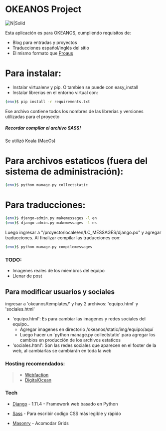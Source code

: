 # OKEANOS Project

![N|Solid](http://tucodigo.cl/static/img/check.jpg)

Esta aplicación es para OKEANOS, cumpliendo requisitos de:

  - Blog para entradas y proyectos
  - Traducciones español/inglés del sitio
  - El mismo formato que [Proaus]

# Para instalar:
- Instalar virtualenv y pip. O tambien se puede con easy_install
- Instalar librerias en el entorno virtual con:
```sh
(env)$ pip install -r requirements.txt
```
Ese archivo contiene todos los nombres de las librerías y versiones utilizadas para el proyecto
##### Recordar compilar el archivo SASS!
Se utilizó Koala (MacOs)

# Para archivos estaticos (fuera del sistema de administración):
```sh
(env)$ python manage.py collectstatic
```
# Para traducciones:
```sh
(env)$ django-admin.py makemessages -l en
(env)$ django-admin.py makemessages -l es
```
Luego ingresar a "/proyecto/locale/en/LC_MESSAGES/django.po" y agregar traducciones. Al finalizar compilar las traducciones con:
```sh
(env)$ python manage.py compilemessages
```


### TODO:
  - Imagenes reales de los miembros del equipo
  - Llenar de post
  
  
## Para modificar usuarios y sociales

ingresar a 'okeanos/templates/' y hay 2 archivos: 'equipo.html' y 'sociales.html'
- 'equipo.html': Es para cambiar las imagenes y redes sociales del equipo..
    - Agregar imagenes en directorio /okeanos/static/img/equipo/aquí
    - Luego hacer un 'python manage.py collectstatic' para agregar los cambios en producción de los archivos estaticos
- 'sociales.html': Son las redes sociales que aparecen en el footer de la web, al cambiarlas se cambiarán en toda la web

### Hosting recomendados:
> - [Webfaction]
> - [DigitalOcean]

### Tech

* [Django] - 1.11.4 - Framework web basado en Python
* [Sass] - Para escribir codigo CSS más legible y rápido
* [Masonry] - Acomodar Grids

   [Django]: <https://www.djangoproject.com/>
   [Sass]: <http://sass-lang.com/>
   [Masonry]: <https://masonry.desandro.com/>
   [Proaus]: <http://proaus.cl/>
   [OKEANOS]: <http://okeanos.tucodigo.cl/>
   [Webfaction]: <https://www.webfaction.com/>
   [DigitalOcean]: <https://www.digitalocean.com>
   [git-repo-url]: <https://github.com/user0able/okeanos.git>
   [node.js]: <http://nodejs.org>
   [jQuery]: <http://jquery.com>
   [express]: <http://expressjs.com>
   [AngularJS]: <http://angularjs.org>
   [Gulp]: <http://gulpjs.com>
